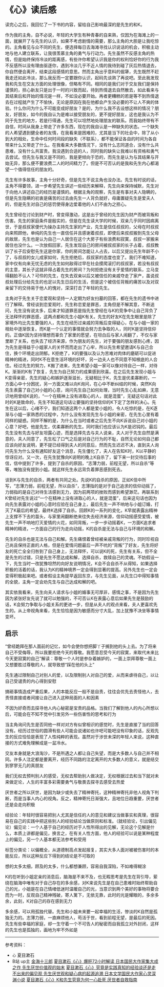 # 《心》读后感

读完心之后，我回忆了一下书的内容，留给自己影响最深的是先生的和K。

作为我的主角，自不必说，年轻的大学生有种青春的自来熟，仅因为在海滩上的一面，就展开了与先生的认识，如果不考虑剧情的需要，那么主角的大胆是让我吃惊的。主角看见与众不同的先生，便选择每日去海滩寻找认识说话的机会，积极主动地与他人建立联系，让我很羡慕主角的勇气与行动力。先生虽然不反感主角的热情，但是始终保持冷淡的距离感，有些许你希望认识我是你的权利恰好你的行为我不反感所以没有理由驱逐你，遇到冷淡几乎不近人情的我待到碰了灰后热情退去，你自然便会离开，结束这段感情的意思。然而主角出乎意料的倔犟，先生既然不赶我走还如此冷淡，那么我反而一定要跟你认识，起码先谈熟了再说吧。至此我发现我和先生在交友方面的处理很像，但略有不同。相同的是我们对于交友我们是保持谨慎的，担心新友只是出于一时的兴致而起，待到热情退去自然散去，如此看来与其结束后和开始的情况是一样，不如没必要开始。再者更糟糕的若是等不到热情退去在过程就产生了不愉快，无论是原因在我在他都会产生没必要的不让人不爽的体验。什么你问为什么不可能变成好朋友？是的，为什么我不去设想这样的情况？朋友，好朋友，如今的我自认为是难以接受朋友的，更不提好朋友，这也是我认为不同于先生的地方，若是行得通，先生可以坦然地处理朋友的联系。而我始终带有不自信，时间从我身上带走了许多东西，现在的我自认是一种缺失的状态。一个缺失的人希望遇到健全者的友情，在我看来是困难的，尤其是当下的社会中，除了从小到大的相处，生命中任何时间段的缺失（不联系），都不能保证各自的时间为各自带来什么又带走了什么。在我看来大多数情况下，没有什么志同道合，没有什么共患难，没有什么共富贵。我没遇到合适的人，同时我的缺失让我难以有资格和勇气去尝试。但先生与我又是不同的，我是更倾向于恐的，而先生是认为与其结果与开始无异，那么便不要浪费二人的时间精力了。但是不可否认的是我和先生内心都渴望一个值得信任的朋友的。

先生有许多故事，主角十分好奇，但是先生不说主角也没办法。先生有时说的话，主角不得要领，进一步希望先生讲述一些经历来解释，先生向来保持缄默，先生对于向他人讲述自己的经历是谨慎的。根据主角的观察，先生是有事对夫人隐瞒的，但是先生隐瞒的初衷是痛苦的过去由先生一人背负就好，毋庸置疑先生是爱夫人的，但是先生对自己的惩罚使得身边爱着他的人们不由为之担心。

先生曾经在讨论到财产时，曾变得激动，这是出于曾经的先生因为财产而被背叛和伤害。先生的家庭条件是殷实的，但是在先生读大学的时候，双亲几乎同时因病离世，于是叔叔家便代为操办主持先生家的产业，先生是信任叔叔的，父母在时叔叔向来照顾他，单纯的先生也一直信任并且感谢着叔叔，即使后来叔叔搬到先生父母的故居，先生也是认为自己一人居住在这个大房子有些浪费和寂寞，叔叔一家搬来居住也没什么。一次放假回家，先生发现自己的房间被叔叔家的长子占着，叔叔教训了长子后安慰先生这是你家，你的房间怎能让人占去，以后又提出先生年龄不小了，与叔叔的女儿成家如何，先生拒绝后，叔叔家的态度也变了。我们不难知道，家中仅有向来无忧无虑的先生如何敌得过早在社会摸爬滚打的叔叔家，若没有叔叔的主意，其长子这就非得占着先生的房间？为何拒绝没有关乎爱情的联系，立马变得翻脸不认人？可伶的先生，在失去双亲以后又被信任的亲戚夺走了家产，虽说叔叔处理后分给先生的也足以先生日后的生活，但是这个被信任背叛的痛苦以及对双亲留下的交待易于他人的愧对，深深打击了年轻的先生。

主角对于先生关于恋爱观和坚持一人定期为好友扫墓的回答，都在先生的遗书中进行了解释。曾经谈到恋爱观时，先生称恋爱是罪恶，主角但是不解其意，不断追问，先生没有说太多，后来才知道罪恶是指先生曾经在与K的竞争中让自己背负了无法释怀的罪恶感，这两点都和先生小姐K有关。先生的好友K在先生眼里是除了家境外均比先生要强的人，先生在经历过亲戚的背叛后变得疑心，在与小姐一家的相处中逐渐恢复。而K是一个认定的事情就会努力去争取的人，同时K是坚持信仰的。正值K因为坚持理想而辜负了家里的愿望，在坦白后与家人闹翻了，不仅与家里断了关系，也失去了经济来源，作为朋友的先生，对于要强的朋友感到心疼，因为先生是得益于小姐家人的关怀而而走出了心牢，所以先生希望邀请K与自己合住，换个环境走出阴郁。K拒绝了，K的要强以及认为苦难对肉体的磨砺可以促进精神的精进，同时K不在意生活环境的好坏，另一边夫人也不同意不知根底的人合住。经过先生的努力，K搬了进来，先生希望小姐一家可以像对待自己一样，对待K。渐渐的K有了恢复，先生为自己努力的成果感到欣喜。在之后先生发现小姐与K变得亲密，先生的疑心和嫉妒逐渐滋长，无疑相比于K，先生是优柔寡断的，一方面心中十分困扰，另一方面又难以向K询问，在心中不断纠结的时候，突然K向先生表露了自己对小姐的心意，询问先生自己如何处理，当时先生心乱如麻，无意识地用曾经K说的，“一个在精神上没有进取心的人，就是混蛋”，无疑这句话对此时的K是致命的，先生不知道这句话让要强的坚持信仰的K下定了怎样的决心。先生在这以后，心绪不宁，我们知道这两个人都是爱小姐的，令人吃惊的是，在K逐渐与小姐一家熟悉的过程中，为什么没有发现先生与小姐的亲密，在先生心里有着同样的疑惑。同样不解的是，为什么在当时或者之后先生不向K诉说自己对小姐的心意？好吧，他是先生，优柔寡断的先生。同时我们也应该认为K是迟钝的。最后先生没有先去与好友坦露心迹，而是选择先去与夫人说亲，夫人对于先生自然是满意的，夫人同意了，先生松了口气之后是对自己行为的不耻，自然无论如何自己都应该向好友说明，更不提已经得到夫人的同意后，然而先生迟迟不决，直到夫人询问先生为什么没有通知好友这个消息，先生僵化了，夫人在告知K时，K以平静的惊讶应对。又一次，在先生犹豫向K说明的晚上K自杀了，留下来一封交待后事的信，信中提到了许多，提到了自杀的原因，“志薄力弱，前程无望，所以自杀”等等，唯独没有提到小姐。就这样先生永远背负着罪恶感到死去。

谈到K与先生的自杀，两者有共同之处。先说K的自杀的原因，正如K信中所写，“志薄力弱，前程无望，所以自杀”，志薄指的是对于自己追求的信仰动摇了，力弱指的是自己对待生活感到无力，因为前两项的挫败而感到希望渺茫。再联系到K曾经对先生说过“一个在精神上没有进取心的人，就是混蛋”，后来这句话也因为向先生表露对小姐的心意时应验在自己身上，最后先生一声不响地与小姐订婚，打灭了K最后的希望，最终K选择了自杀。回顾K的一系列的变化，K早就表露出精神上支撑不下去的苗头，与家里闹翻断绝来往失去经济来源，信仰动摇感受爱情，被先生一声不响地打灭爱情的火花，如同背叛，一步一步动摇着K，一方面K追求者精神的精进，一方面自己的行为走向动摇，K的自杀是无法与自己与环境的和解。

先生的自杀也是无法与自己和解。先生痛恨着曾经被亲戚背叛的行为，同时珍视自己尚且保持正直的人格，但是在爱情问题最后一声不吭的“背叛”了好友，先生将好友的死亡全全归咎到了自己身上，无法释怀，可以说K的死，先生有关系，但不全是先生的过错，只是先生不愿达成和解，选择自杀，救赎自己的灵魂。不妨假设一下，先生当时一改犹豫坦然的向好友说明情况，K会不会自杀不从得知，如果选择积极的活着的话，我认为K的精神境界一定会得到显著的提高。另外先生也一定会变得积极起来吧。或者假设主角提早返回东京，与先生见面，从先生口中得知事情的全貌，主角一定会劝先生与自己达成和解的吧。

其实依我看来，先生向夫人请求与小姐的婚事无可厚非，感情之事，不是因为先生因为紧张好友先说了就可以勉强的，不可否认K在表露心意后如果先生是鼓励的话，K会努力争取与小姐关系的更进一步，但是从夫人的观点来看，夫人更喜欢先生的。从上帝视角来看，先生恰恰是因为敏感而分寸大乱，加上犹豫不决坐等事情变坏。

## 启示

“曾经跪拜在那人面前的记忆，如今会使你想把脚丫子搁到他的头上去。为了将来自己不受侮辱，所以我要拒绝今天的尊敬。我愿意忍受今天的寂寞，来取代未来比今天更寂寞的自己”解读：尊敬一个人时是参杂着嫉妒的，一面上崇拜尊敬一面上又想要胜过尊敬的人，就导致想“踩在他的头上”

先生通过限制自己对别人的爱，以及限制别人对自己的爱，从而来虐待自己，以让自己受谴责的内心得到安慰

搞砸事情造成严重后果，人的本能反应一般不是自责，往往会优先去责怪他人，去责怪直接或者间接让自己进入这种局面的人和因素

不因为好奇而去探寻他人内心秘密是宝贵的品格。当我们了解到他人的内心所想以后，可能会在不知不觉中引发另外一些伤害性的思考和行为

当主角询问先生是否同他一样对对方有似曾相识的感觉时，先生是直接了当的回答没有。经历过世俗的圆滑有些人可能会说诸如也许吧可能吧没有印象的话，反观先生的反应恰恰是表现了人性纯粹的表现。虽然对于涉世未深的年轻人来说，这种直接的方式难免理解成是一盆冷水。

交友本身就是大浪淘沙，不是所遇之人都让自己失望，而是大多数人与自己并不相同。许多人注定都是要离开，经历不同路的注定离开的大多数人的意义，就是结交到寥寥无几的真朋友

我们无权去预判别人的感受，无权去帮助别人做决定，无权根据过去和当下就对未来做定论，人生的丰富多彩需要勇气与敬畏去探寻去感受去热爱

厌世者之所以厌世，是因为缺少或失去了精神寄托，这种精神寄托非他人视角下判断，而是当事人内心的视角。反之，精神寄托日渐强大，且地位日趋重要，厌世者还是会走向积极

经验论：年轻时很容易把别人尤其是信任的人的意见和建议当做事实和真理，很容易在自己的实践中把这些别人的经验结论当做原则和标准。（就经验论，引出偏见论）偏见论：一个人基于自己的经历对于人性所得出的见解，无论这个见解是什么，本质上讲都是偏见，换言之，在有关人性方面，他人的经验可以说是某种程度上的偏见，另一个人基本都无法参考和受用

标签分类论：以偏概全，从道德制高点发起报复，其实大多人面对被被伤害时的本能反应，所以这种反应下得到的结论是不可取的

想的太多太细，顾及的太多，什么都想兼顾，容易自我深陷，不如难得糊涂

K的在听到小姐定亲的消息后，脑海是不来不及，也无暇思考是先生在背引导，萦绕在脑海中唯有对于自己存在的多余感，对K来说先生是在自己患难时始终帮助自己的光，小姐是在自己情绪低迷时温暖自己的光，当意识到两个美好的事物将要合而为一时，反观自己精神残破，寄人篱下，无依无靠，此时的光是耀眼的，多余多余，此刻，K对自己的存在感到无力

多余感，可以用孤独代替。先生和小姐未来要一起幸福的生活，惨淡的K自然是孤独无力的。志薄力弱，一直麻烦他人，苟活于世，看到前程无望，是最后的死因。先生有些幸福的家庭，却一生守着一个不可告人的秘密而自我孤立对外封闭，这样的先生也是孤独的，画地为牢不外如是


-----
参考资料：

* ```心``` 夏目漱石
* B站 up主 [金海十三郎](https://b23.tv/9SuchGj)
      [夏目漱石《心》爆肝72小时解读 日本国民大作家集大成之作 先生厌世价值观的始末](https://b23.tv/KAPt2X1)
      [夏目漱石《心》究竟是实践真知的经验谈还是走不出来的偏见观 先生厌世观和疑心病的起源追溯 日本文学国民大作家心灵深渊小说](https://b23.tv/RdGATV6)
      [夏目漱石《心》K和先生究竟为何一心赴死 厌世者自救指南](https://b23.tv/guOsZOA)
